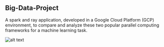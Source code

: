 ## Big-Data-Project
A spark and ray application, developed in a Google Cloud Platform (GCP) environment, to compare and analyze these two popular parallel computing frameworks for a machine learning task. 

![alt text](https://https://github.com/tommasomartinelli/BigData/img/logo-ray.png "Logo Title Text 1")

